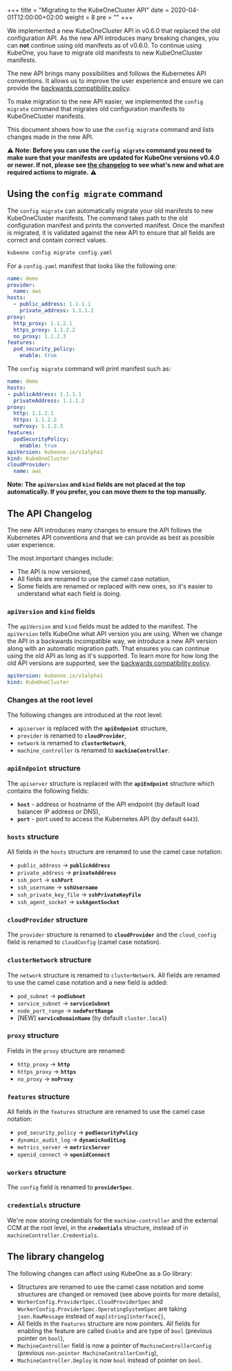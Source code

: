 +++
title = "Migrating to the KubeOneCluster API"
date = 2020-04-01T12:00:00+02:00
weight = 8
pre = "<b></b>"
+++

We implemented a new KubeOneCluster API in v0.6.0 that replaced the old configuration API.
As the new API introduces many breaking changes, you can **not** continue using old manifests
as of v0.6.0. To continue using KubeOne, you have to migrate old manifests to
new KubeOneCluster manifests.

The new API brings many possibilities and follows the Kubernetes API conventions. It allows us
to improve the user experience and ensure we can provide the
[backwards compatibility policy](./backwards_compatibility_policy.md).

To make migration to the new API easier, we implemented the `config migrate` command that migrates
old configuration manifests to KubeOneCluster manifests.

This document shows how to use the `config migrate` command and lists changes made in the new API.

:warning: **Note: Before you can use the `config migrate` command you need to make sure that your manifests
are updated for KubeOne versions v0.4.0 or newer. If not, please see
[the changelog](https://github.com/kubermatic/kubeone/blob/master/CHANGELOG.md) to see what's new and what
are required actions to migrate.** :warning:

## Using the `config migrate` command

The `config migrate` can automatically migrate your old manifests to new KubeOneCluster manifests.
The command takes path to the old configuration manifest and prints the converted manifest.
Once the manifest is migrated, it is validated against the new API to ensure that all fields are
correct and contain correct values.

```bash
kubeone config migrate config.yaml
```

For a `config.yaml` manifest that looks like the following one:

```yaml
name: demo
provider:
  name: aws
hosts:
  - public_address: 1.1.1.1
    private_address: 1.1.1.2
proxy:
  http_proxy: 1.1.2.1
  https_proxy: 1.1.2.2
  no_proxy: 1.1.2.3
features:
  pod_security_policy:
    enable: true
```

The `config migrate` command will print manifest such as:

```yaml
name: demo
hosts:
- publicAddress: 1.1.1.1
  privateAddress: 1.1.1.2
proxy:
  http: 1.1.2.1
  https: 1.1.2.2
  noProxy: 1.1.2.3
features:
  podSecurityPolicy:
    enable: true
apiVersion: kubeone.io/v1alpha1
kind: KubeOneCluster
cloudProvider:
  name: aws
```

**Note: The `apiVersion` and `kind` fields are not placed at the top automatically.
If you prefer, you can move them to the top manually.**

## The API Changelog

The new API introduces many changes to ensure the API follows the Kubernetes API conventions
and that we can provide as best as possible user experience.

The most important changes include:

* The API is now versioned,
* All fields are renamed to use the camel case notation,
* Some fields are renamed or replaced with new ones, so it's easier to understand what each
field is doing.

### `apiVersion` and `kind` fields

The `apiVersion` and `kind` fields must be added to the manifest. The `apiVersion` tells KubeOne
what API version you are using. When we change the API in a backwards incompatible way, we introduce
a new API version along with an automatic migration path. That ensures you can continue using the
old API as long as it's supported. To learn more for how long the old API versions are supported,
see the [backwards compatibility policy](./backwards_compatibility_policy.md).

```yaml
apiVersion: kubeone.io/v1alpha1
kind: KubeOneCluster
```

### Changes at the root level

The following changes are introduced at the root level:

* `apiserver` is replaced with the **`apiEndpoint`** structure,
* `provider` is renamed to **`cloudProvider`**,
* `network` is renamed to **`clusterNetwork`**,
* `machine_controller` is renamed to **`machineController`**.

### `apiEndpoint` structure

The `apiserver` structure is replaced with the **`apiEndpoint`** structure which contains the following fields:

* **`host`** - address or hostname of the API endpoint (by default load balancer IP address or DNS),
* **`port`** - port used to access the Kubernetes API (by default `6443`).

### `hosts` structure

All fields in the `hosts` structure are renamed to use the camel case notation:

* `public_address` -> **`publicAddress`**
* `private_address` -> **`privateAddress`**
* `ssh_port` -> **`sshPort`**
* `ssh_username` -> **`sshUsername`**
* `ssh_private_key_file` -> **`sshPrivateKeyFile`**
* `ssh_agent_socket` -> **`sshAgentSocket`**

### `cloudProvider` structure

The `provider` structure is renamed to **`cloudProvider`** and the `cloud_config` field is
renamed to `cloudConfig` (camel case notation).

### `clusterNetwork` structure

The `network` structure is renamed to `clusterNetwork`. All fields are renamed to use the camel case
notation and a new field is added:

* `pod_subnet` -> **`podSubnet`**
* `service_subnet` -> **`serviceSubnet`**
* `node_port_range` -> **`nodePortRange`**
* [NEW] **`serviceDomainName`** (by default `cluster.local`)

### `proxy` structure

Fields in the `proxy` structure are renamed:

* `http_proxy` -> **`http`**
* `https_proxy` -> **`https`**
* `no_proxy` -> **`noProxy`**

### `features` structure

All fields in the `features` structure are renamed to use the camel case notation:

* `pod_security_policy` -> **`podSecurityPolicy`**
* `dynamic_audit_log` -> **`dynamicAuditLog`**
* `metrics_server` -> **`metricsServer`**
* `openid_connect` -> **`openidConnect`**

### `workers` structure

The `config` field is renamed to **`providerSpec`**.

### `credentials` structure

We're now storing credentials for the `machine-controller` and the external CCM at the root level,
in the **`credentials`** structure, instead of in `machineController.Credentials`.

## The library changelog

The following changes can affect using KubeOne as a Go library:

* Structures are renamed to use the camel case notation and some structures are changed or removed
(see above points for more details),
* `WorkerConfig.ProviderSpec.CloudProviderSpec` and `WorkerConfig.ProviderSpec.OperatingSystemSpec`
are taking `json.RawMessage` instead of `map[string]interface{}`,
* All fields in the `Features` structure are now pointers. All fields for enabling the feature are
called `Enable` and are type of `bool` (previous pointer on `bool`),
* `MachineController` field is now a pointer of `MachineControllerConfig`
(previous `non-pointer MachineControllerConfig`),
* `MachineController.Deploy` is now `bool` instead of pointer on `bool`.
